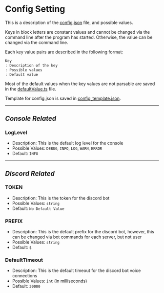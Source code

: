 # Config Setting

This is a description of the [config.json](../config.json) file, and possible values.

Keys in block letters are constant values and cannot be changed via the command line after the program has started. Otherwise, the value can be changed via the command line.

Each key value pairs are described in the following format:

```md
Key
: Description of the key
: Possible values
: Default value
```

Most of the default values when the key values are not parsable are saved in the [defaultValue.ts](../src/util/defaultValue.ts) file.

Template for config.json is saved in [config_template.json](./config_template.json).

---

## _Console Related_

### LogLevel

- Description: This is the default log level for the console
- Possible Values: `DEBUG`, `INFO`, `LOG`, `WARN`, `ERROR`
- Default: `INFO`

---

## _Discord Related_

### TOKEN

- Description: This is the token for the discord bot
- Possible Values: `string`
- Default: `No Default Value`

### PREFIX

- Description: This is the default prefix for the discord bot, however, this can be changed via bot commands for each server, but not user
- Possible Values: `string`
- Default: `$`

### DefaultTimeout

- Description: This is the default timeout for the discord bot voice connections
- Possible Values: `int` (in milliseconds)
- Default: `30000`
